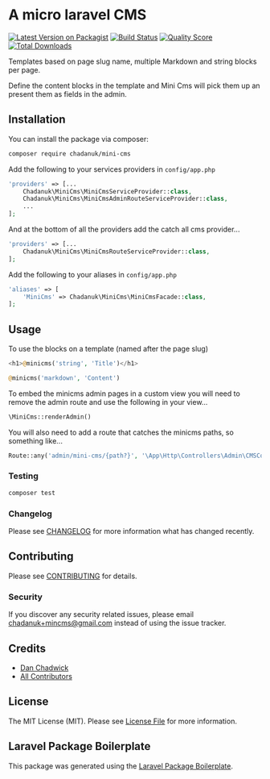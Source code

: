 # A micro laravel CMS



[![Latest Version on Packagist](https://img.shields.io/packagist/v/chadanuk/mini-cms.svg?style=flat-square)](https://packagist.org/packages/chadanuk/mini-cms)
[![Build Status](https://img.shields.io/travis/chadanuk/mini-cms/master.svg?style=flat-square)](https://travis-ci.org/chadanuk/mini-cms)
[![Quality Score](https://img.shields.io/scrutinizer/g/chadanuk/mini-cms.svg?style=flat-square)](https://scrutinizer-ci.com/g/chadanuk/mini-cms)
[![Total Downloads](https://img.shields.io/packagist/dt/chadanuk/mini-cms.svg?style=flat-square)](https://packagist.org/packages/chadanuk/mini-cms)

Templates based on page slug name, multiple Markdown and string blocks per page.

Define the content blocks in the template and Mini Cms will pick them up an present them as fields in the admin.


## Installation

You can install the package via composer:

```bash
composer require chadanuk/mini-cms
```

Add the following to your services providers in `config/app.php`

```php
'providers' => [...
    Chadanuk\MiniCms\MiniCmsServiceProvider::class,
    Chadanuk\MiniCms\MiniCmsAdminRouteServiceProvider::class,
    ...
];
```
And at the bottom of all the providers add the catch all cms provider...

```php
'providers' => [...
    Chadanuk\MiniCms\MiniCmsRouteServiceProvider::class,
];
```

Add the following to your aliases in `config/app.php`
```php
'aliases' => [
    'MiniCms' => Chadanuk\MiniCms\MiniCmsFacade::class,
];
```

## Usage

To use the blocks on a template (named after the page slug)

```php
<h1>@minicms('string', 'Title')</h1>

@minicms('markdown', 'Content')
```

To embed the minicms admin pages in a custom view you will need to remove the admin route and use the following in your view...

```php
\MiniCms::renderAdmin()
```

You will also need to add a route that catches the minicms paths, so something like...

```php
Route::any('admin/mini-cms/{path?}', '\App\Http\Controllers\Admin\CMSController@show')->name('admin.cms')->where('path', '.*');
```


### Testing

``` bash
composer test
```

### Changelog

Please see [CHANGELOG](CHANGELOG.md) for more information what has changed recently.

## Contributing

Please see [CONTRIBUTING](CONTRIBUTING.md) for details.

### Security

If you discover any security related issues, please email chadanuk+mincms@gmail.com instead of using the issue tracker.

## Credits

- [Dan Chadwick](https://github.com/chadanuk)
- [All Contributors](../../contributors)

## License

The MIT License (MIT). Please see [License File](LICENSE.md) for more information.

## Laravel Package Boilerplate

This package was generated using the [Laravel Package Boilerplate](https://laravelpackageboilerplate.com).
